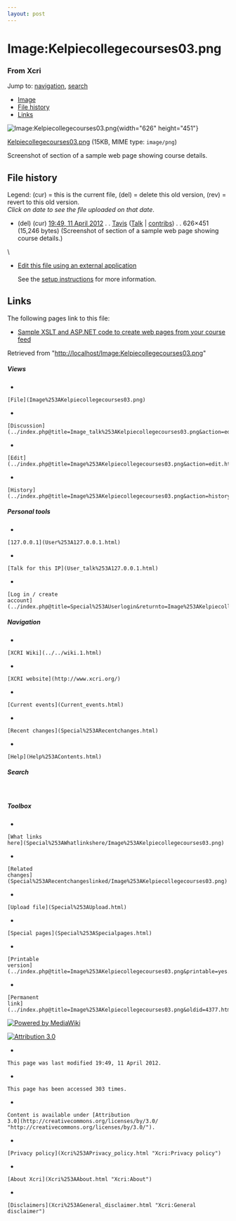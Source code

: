 ```yaml
---
layout: post
---
```








Image:Kelpiecollegecourses03.png 
================================













### From Xcri 







Jump to:
[navigation](Image%253AKelpiecollegecourses03.png#column-one),
[search](Image%253AKelpiecollegecourses03.png#searchInput)



-   [Image](Image%253AKelpiecollegecourses03.png#file)
-   [File
    history](Image%253AKelpiecollegecourses03.png#filehistory)
-   [Links](Image%253AKelpiecollegecourses03.png#filelinks)



![Image:Kelpiecollegecourses03.png](http://localhost/wiki/images/a/a4/Kelpiecollegecourses03.png){width="626"
height="451"}





[Kelpiecollegecourses03.png](http://localhost/wiki/images/a/a4/Kelpiecollegecourses03.png "Kelpiecollegecourses03.png")‎
 (15KB, MIME type: `image/png`)



Screenshot of section of a sample web page showing course details.

File history 
------------

Legend: (cur) = this is the current file, (del) = delete this old
version, (rev) = revert to this old version.\
*Click on date to see the file uploaded on that date*.

-   (del) (cur) [19:49, 11 April
    2012](http://localhost/wiki/images/a/a4/Kelpiecollegecourses03.png "/wiki/images/a/a4/Kelpiecollegecourses03.png") .
    .
    [Tavis](../index.php@title=User%253ATavis&action=edit.html "User:Tavis")
    ([Talk](../index.php@title=User_talk%253ATavis&action=edit.html "User talk:Tavis")
    |
    [contribs](Special%253AContributions/Tavis.html "Special:Contributions/Tavis")) .
    . 626×451 (15,246 bytes) (Screenshot of
    section of a sample web page showing course details.)

\
-   [Edit this file using an external
    application](../index.php@title=Image%253AKelpiecollegecourses03.png&action=edit&externaledit=true&mode=file "Image:Kelpiecollegecourses03.png")
    

    See the [setup
    instructions](http://meta.wikimedia.org/wiki/Help:External_editors "http://meta.wikimedia.org/wiki/Help:External_editors") for more information.

    

Links 
-----

The following pages link to this file:

-   [Sample XSLT and ASP.NET code to create web pages from your course
    feed](Sample_XSLT_and_ASP.NET_code_to_create_web_pages_from_your_course_feed.html "Sample XSLT and ASP.NET code to create web pages from your course feed")



Retrieved from
"[http://localhost/Image:Kelpiecollegecourses03.png](Image%253AKelpiecollegecourses03.png)"

















##### Views



-   

    

    [File](Image%253AKelpiecollegecourses03.png)
-   

    

    [Discussion](../index.php@title=Image_talk%253AKelpiecollegecourses03.png&action=edit.html)
-   

    

    [Edit](../index.php@title=Image%253AKelpiecollegecourses03.png&action=edit.html)
-   

    

    [History](../index.php@title=Image%253AKelpiecollegecourses03.png&action=history.html)







##### Personal tools



-   

    

    [127.0.0.1](User%253A127.0.0.1.html)
-   

    

    [Talk for this IP](User_talk%253A127.0.0.1.html)
-   

    

    [Log in / create
    account](../index.php@title=Special%253AUserlogin&returnto=Image%253AKelpiecollegecourses03.png)











[](../../wiki.1.html "XCRI Wiki")





##### Navigation



-   

    

    [XCRI Wiki](../../wiki.1.html)
-   

    

    [XCRI website](http://www.xcri.org/)
-   

    

    [Current events](Current_events.html)
-   

    

    [Recent changes](Special%253ARecentchanges.html)
-   

    

    [Help](Help%253AContents.html)







##### Search





 









##### Toolbox



-   

    

    [What links
    here](Special%253AWhatlinkshere/Image%253AKelpiecollegecourses03.png)
-   

    

    [Related
    changes](Special%253ARecentchangeslinked/Image%253AKelpiecollegecourses03.png)
-   

    

    [Upload file](Special%253AUpload.html)
-   

    

    [Special pages](Special%253ASpecialpages.html)
-   

    

    [Printable
    version](../index.php@title=Image%253AKelpiecollegecourses03.png&printable=yes.html)
-   

    

    [Permanent
    link](../index.php@title=Image%253AKelpiecollegecourses03.png&oldid=4377.html)















[![Powered by
MediaWiki](../skins/common/images/poweredby_mediawiki_88x31.png)](http://www.mediawiki.org/)





[![Attribution 3.0
](http://i.creativecommons.org/l/by/3.0/88x31.png)](http://creativecommons.org/licenses/by/3.0/)



-   

    

    This page was last modified 19:49, 11 April 2012.
-   

    

    This page has been accessed 303 times.
-   

    

    Content is available under [Attribution
    3.0](http://creativecommons.org/licenses/by/3.0/ "http://creativecommons.org/licenses/by/3.0/").
-   

    

    [Privacy policy](Xcri%253APrivacy_policy.html "Xcri:Privacy policy")
-   

    

    [About Xcri](Xcri%253AAbout.html "Xcri:About")
-   

    

    [Disclaimers](Xcri%253AGeneral_disclaimer.html "Xcri:General disclaimer")




